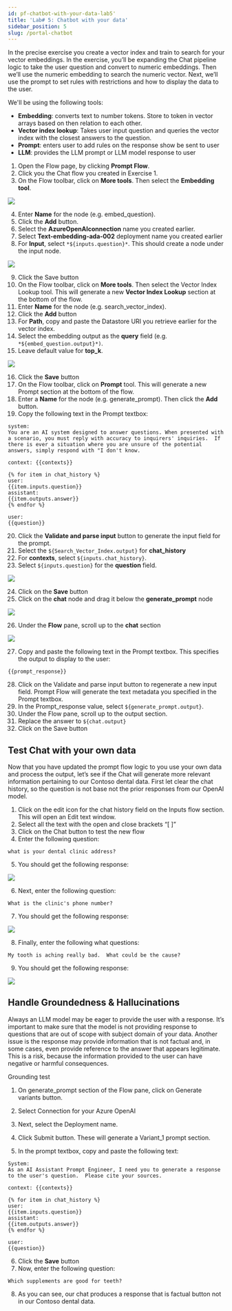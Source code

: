 ```yaml
---
id: pf-chatbot-with-your-data-lab5'
title: 'Lab# 5: Chatbot with your data'
sidebar_position: 5
slug: /portal-chatbot
---
```


In the precise exercise you create a vector index and train to search for your vector embeddings.  In the exercise, you’ll be expanding the Chat pipeline logic to take the user question and convert to numeric embeddings.  Then we’ll use the numeric embedding to search the numeric vector.  Next, we’ll use the prompt to set rules with restrictions and how to display the data to the user.

We'll be using the following tools:
-	**Embedding**: converts text to number tokens.  Store to token in vector arrays based on then relation to each other.
-	**Vector index lookup**: Takes user input question and queries the vector index with the closest answers to the question.
-	**Prompt**: enters user to add rules on the response show be sent to user
-	**LLM**: provides the LLM prompt or LLM model response to user
 
1.	Open the Flow page, by clicking **Prompt Flow**.
2.	Click you the Chat flow you created in Exercise 1.
3.	On the Flow toolbar, click on **More tools**.  Then select the **Embedding tool**.

![](/img/tutorial/flow-tools.png)
 
4.	Enter **Name** for the node (e.g. embed_question).
5.	Click the **Add** button.
6.	Select the **AzureOpenAIconnection** name you created earlier.
7.	Select **Text-embedding-ada-002** deployment name you created earlier
8.	For **Input**, select `*${inputs.question}*`.  This should create a node under the input node.

![](/img/tutorial/search-vector.png)
 
9.	Click the Save button
10.	On the Flow toolbar, click on **More tools**.  Then select the Vector Index Lookup tool.  This will generate a new **Vector Index Lookup** section at the bottom of the flow.
11.	Enter **Name** for the node (e.g. search_vector_index).
12.	Click the **Add** button
13.	For **Path**, copy and paste the Datastore URI you retrieve earlier for the vector index.
14.	Select the embedding output as the **query** field (e.g. `*${embed_question.output}*)`.
15.	Leave default value for **top_k**.

![](/img/tutorial/search-vector.png)
 
16.	Click the **Save** button
17.	On the Flow toolbar, click on **Prompt** tool. This will generate a new Prompt section at the bottom of the flow.
18.	Enter a **Name** for the node (e.g. generate_prompt).  Then click the **Add** button.
19.	Copy the following text in the Prompt textbox:
```shell
system:
You are an AI system designed to answer questions. When presented with a scenario, you must reply with accuracy to inquirers' inquiries.  If there is ever a situation where you are unsure of the potential answers, simply respond with "I don't know.  

context: {{contexts}}

{% for item in chat_history %}
user:
{{item.inputs.question}}
assistant:
{{item.outputs.answer}}
{% endfor %}

user:
{{question}}
```
20.	Click the **Validate and parse input** button to generate the input field for the prompt.
21.	Select the `${Search_Vector_Index.output}` for **chat_history**
22.	For **contexts**, select `${inputs.chat_history}`.
23.	Select `${inputs.question}` for the **question** field.
 
![](/img/tutorial/output_prompt.png)

24.	Click on the **Save** button
25.	Click on the **chat** node and drag it below the **generate_prompt** node

![](/img/tutorial/chat-node.png)
 
26.	Under the **Flow** pane, scroll up to the **chat** section
 
![](/img/tutorial/chat-node-input.png)

27.	Copy and paste the following text in the Prompt textbox.  This specifies the output to display to the user:

```shell
{{prompt_response}}
```
28.	Click on the Validate and parse input button to regenerate a new input field. Prompt Flow will generate the text metadata you specified in the Prompt textbox.
29.	In the Prompt_response value, select `${generate_prompt.output}`.
30.	Under the Flow pane, scroll up to the output section.
31.	Replace the answer to `${chat.output}`
32.	Click on the Save button

## Test Chat with your own data

Now that you have updated the prompt flow logic to you use your own data and process the output, let’s see if the Chat will generate more relevant information pertaining to our Contoso dental data.  First let clear the chat history, so the question is not base not the prior responses from our OpenAI model.

1.	Click on the edit icon for the chat history field on the Inputs flow section.  This will open an Edit text window.
2.	Select all the text with the open and close brackets “[ ]”
3.	Click on the Chat button to test the new flow
4.	Enter the following question:
```shell
what is your dental clinic address?
```
5.	You should get the following response:

![](/img/tutorial/dental-clinic-address.png)
 
6.	Next, enter the following question:

```shell
What is the clinic's phone number?
```

7.	You should get the following response:

![](/img/tutorial/dental-clinic-phone.png)
 
8.	Finally, enter the following what questions:

```shell
My tooth is aching really bad.  What could be the cause?
```

9.	You should get the following response:
 
![](/img/tutorial/toothache.png)

## Handle Groundedness & Hallucinations

Always an LLM model may be eager to provide the user with a response.  It’s important to make sure that the model is not providing response to questions that are out of scope with subject domain of your data.  Another issue is the response may provide information that is not factual and, in some cases, even provide reference to the answer that appears legitimate.  This is a risk, because the information provided to the user can have negative or harmful consequences.

Grounding test
1.	On generate_prompt section of the Flow pane, click on Generate variants button. 
2.	Select Connection for your Azure OpenAI 
3.	Next, select the Deployment name.
 
4.	Click Submit button.  These will generate a Variant_1 prompt section.
5.	In the prompt textbox, copy and paste the following text:

```shell
System: 
As an AI Assistant Prompt Engineer, I need you to generate a response to the user's question.  Please cite your sources.

context: {{contexts}}

{% for item in chat_history %}
user:
{{item.inputs.question}}
assistant:
{{item.outputs.answer}}
{% endfor %}

user:
{{question}}
```
6.	Click the **Save** button
7.	Now, enter the following question:
```shell
Which supplements are good for teeth?
```
8.	As you can see, our chat produces a response that is factual button not in our Contoso dental data.
 
